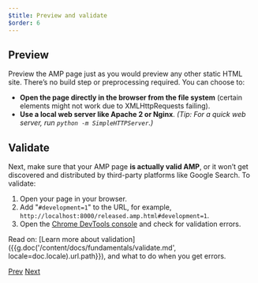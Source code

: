 ```yaml
---
$title: Preview and validate
$order: 6
---
```


## Preview

Preview the AMP page just as you would preview any other static HTML site. There’s no build step or preprocessing required. You can choose to:

  - **Open the page directly in the browser from the file system** (certain elements might not work due to XMLHttpRequests failing).
  - **Use a local web server like Apache 2 or Nginx**.
    *(Tip: For a quick web server, run `python -m SimpleHTTPServer`.)*

## Validate

Next, make sure that your AMP page **is actually valid AMP**, or it won’t get discovered and distributed by third-party platforms like Google Search. To validate:

  1. Open your page in your browser.
  1. Add "`#development=1`" to the URL, for example, `http://localhost:8000/released.amp.html#development=1`.
  1. Open the [Chrome DevTools console](https://developers.google.com/web/tools/chrome-devtools/debug/console/) and check for validation errors.

Read on: [Learn more about validation]({{g.doc('/content/docs/fundamentals/validate.md', locale=doc.locale).url.path}}), and what to do when you get errors.

<div class="prev-next-buttons">
  <a class="button prev-button" href="{{g.doc('/content/amp-dev/documentation/guides-and-tutorials/start/create/presentation_layout.md', locale=doc.locale).url.path}}"><span class="arrow-prev">Prev</span></a>
  <a class="button next-button" href="{{g.doc('/content/docs/start/create/prepare_for_discovery.md', locale=doc.locale).url.path}}"><span class="arrow-next">Next</span></a>
</div>
